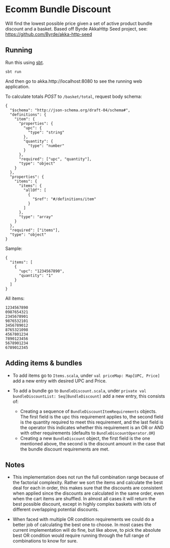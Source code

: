 # Ecomm Bundle Discount

Will find the lowest possible price given a set of active product bundle discount and a basket.
Based off Byrde AkkaHttp Seed project, see: https://github.com/Byrde/akka-http-seed

## Running

Run this using [sbt](akka.http://www.scala-sbt.org/).

```
sbt run
```

And then go to akka.http://localhost:8080 to see the running web application.

To calculate totals *POST* to `/basket/total`, request body schema:
```
{
  "$schema": "http://json-schema.org/draft-04/schema#",
  "definitions": {
    "item": {
      "properties": {
        "upc": {
          "type": "string"
        },
        "quantity": {
          "type": "number"
        }
      },
      "required": ["upc", "quantity"],
      "type": "object"
    }
  },
  "properties": {
    "items": {
      "items": {
        "allOf": [
          {
            "$ref": "#/definitions/item"
          }
        ]
      },
      "type": "array"
    }
  },
  "required": ["items"],
  "type": "object"
}
```

Sample:
```
{
  "items": [
    {
      "upc": "1234567890",
      "quantity": "1"
    }
  ]
}
```

All items:
```
1234567890
0987654321
2345678901
9876532101
3456789012
8765321098
4567801234
7890123456
5678901234
6789012345
```

## Adding items & bundles

- To add items go to ```Items.scala```, under ```val priceMap: Map[UPC, Price]``` add a new entry with desired UPC and Price.

- To add a bundle go to ```BundleDiscount.scala```, under ```private val bundleDiscountList: Seq[BundleDiscount]``` add a new entry, this consists of:
    - Creating a sequence of ```BundleDiscountItemRequirements``` objects. The first field is the upc this requirement applies to,
    the second field is the quantity required to meet this requirement, and the last field is the operator this indicates
    whether this requirement is an OR or AND with other requirements (defaults to ```BundleDiscountOperator.OR```)
    - Creating a new ```BundleDiscount``` object, the first field is the one mentioned above, the second is the discount amount
    in the case that the bundle discount requirements are met.

## Notes

- This implementation does not run the full combination range because of the factorial complexity. Rather we sort the items
and calculate the best deal for each in order, this makes sure that the discounts are consistent when applied since the discounts
are calculated in the same order, even when the cart items are shuffled. In almost all cases it will return the best possible discount,
except in highly complex baskets with lots of different overlapping potential discounts.

- When faced with multiple OR condition requirements we could do a better job of calculating the best one to choose. In
most cases the current implementation will do fine, but like above, to pick the absolute best OR condition would require
running through the full range of combinations to know for sure.